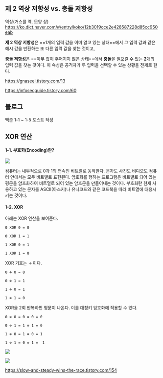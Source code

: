 ## 제 2 역상 저항성 vs. 충돌 저항성

역상(거스를 역, 모양 상)
https://ko.dict.naver.com/#/entry/koko/12b3019cce2e428587228d85cc950eab

**제 2 역상 저항성**은 ==1개의 입력 값을 이미 알고 있는 상태==에서 그 입력 값과 같은 해시 값을 반환하는 또 다른 입력 값을 찾는 것이고, 

**충돌 저항성**은 ==아무 값이 주어지지 않은 상태==에서 **충돌**을 일으킬 수 있는 **2**개의 입력 값을 찾는 것이다. 이 속성은 공격자가 두 입력을 선택할 수 있는 상황을 전제로 한다.

https://gnaseel.tistory.com/13

https://infosecguide.tistory.com/60


## 블로그

백준 1-1 ~ 1-5 포스트 작성


## XOR 연산

#### **1-1. 부호화(Encoding)란?**

![](https://blog.kakaocdn.net/dn/3MTFP/btq3jn5KXwB/FKwwZXfGrKROtmtTTvUJBk/img.png)

컴퓨터는 내부적으로 0과 1의 연속인 비트열로 동작한다. 문자도 사진도 비디오도 컴퓨터 안에서는 모두 비트열로 표현된다. 암호화를 행하는 프로그램은 비트열로 되어 있는 평문을 암호화하여 비트열로 되어 있는 암호문을 만들어내는 것이다. 부호화란 현재 사용하고 있는 문자를 ASCII(아스키)나 유니코드와 같은 코드북을 따라 비트열에 대응시키는 것이다. 

#### **1-2. XOR**

아래는 XOR 연산을 보여준다.
```
0 XOR 0 = 0

0 XOR 1 = 1

1 XOR 0 = 1

1 XOR 1 = 0
```

XOR 기호는  `⊕` 이다.
```
0 ⊕ 0 = 0

0 ⊕ 1 = 1

1 ⊕ 0 = 1

1 ⊕ 1 = 0
```

XOR을 2회 반복하면 평문이 나온다. 이를 대칭키 암호화에 적용할 수 있다.
```
0 ⊕ 0 = 0 ⊕ 0 = 0 

0 ⊕ 1 = 1 ⊕ 1 = 0

1 ⊕ 0 = 1 ⊕ 0 = 1

1 ⊕ 1 = 0 ⊕ 1 =  1
```

![](https://blog.kakaocdn.net/dn/qZUld/btq3iLMzBU9/Nj3ykuBKs53IfL4nqNGUkK/img.png)

![](https://blog.kakaocdn.net/dn/S5pPF/btq3hazCM5v/kJcMG1V5uGa9LlCalQ0Stk/img.png)

https://slow-and-steady-wins-the-race.tistory.com/154